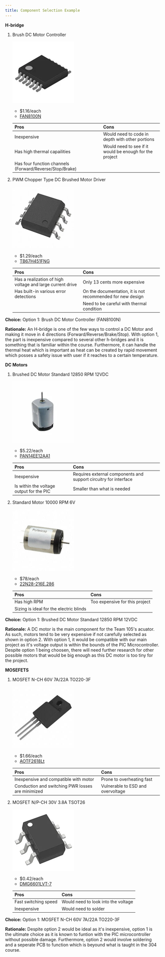 ```yaml
---
title: Component Selection Example
---
```


**H-bridge**

1. Brush DC Motor Controller

    ![](hbridge.png)

    * $1.16/each
    * [FAN8100N](https://www.digikey.com/en/products/detail/fairchild-semiconductor/FAN8100N/11558200)

    | Pros                                      | Cons                                                             |
    | ----------------------------------------- | ---------------------------------------------------------------- |
    | Inexpensive                               | Would need to code in depth with other portions                  |
    | Has high thermal capailities              | Would need to see if it would be enough for the project          |
    | Has four function channels (Forward/Reverse/Stop/Brake) |

1. PWM Chopper Type DC Brushed Motor Driver

    ![](TB67H451FNG.png)

    * $1.29/each
    * [TB67H451FNG](https://www.digikey.com/en/products/detail/toshiba-semiconductor-and-storage/TB67H451FNG-EL/11568781)

    | Pros                                                              | Cons                |
    | ----------------------------------------------------------------- | ------------------- |
    | Has a realization of high voltage and large current drive         | Only 13 cents more expensive    |
    | Has built-in various error detections                             | On the documentation, it is not recommended for new design |
    |                                                                   | Need to be careful with thermal condition |

**Choice:** Option 1: Brush DC Motor Controller (FAN8100N)

**Rationale:** An H-bridge is one of the few ways to control a DC Motor and making it move in 4 directions (Forward/Reverse/Brake/Stop). With option 1, the part is inexpensive compared to several other h-bridges and it is something that is familiar within the course. Furthermore, it can handle the thermal heat which is important as heat can be created by rapid movement which posses a safety issue with user if it reaches to a certain temperature.


**DC Motors**

1. Brushed DC Motor Standard 12850 RPM 12VDC

    ![](Motor1.png)

    * $5.22/each
    * [PAN14EE12AA1](https://www.digikey.com/en/products/detail/nmb-technologies-corporation/PAN14EE12AA1/2417070)

    | Pros                                      | Cons                                                             |
    | ----------------------------------------- | ---------------------------------------------------------------- |
    | Inexpensive                               | Requires external components and support circuitry for interface |
    | Is within the voltage output for the PIC  | Smaller than what is needed                                      |


1. Standard Motor 10000 RPM 6V

    ![](Motor2.png)

    * $78/each
    * [22N28-216E.286](https://www.digikey.com/en/products/detail/portescap/22N28-216E-286/5232871)

    | Pros                                                              | Cons                |
    | ----------------------------------------------------------------- | ------------------- |
    | Has high RPM                                      | Too expensive for this project      |
    | Sizing is ideal for the electric blinds                           |

**Choice:** Option 1: Brushed DC Motor Standard 12850 RPM 12VDC

**Rationale:** A DC motor is the main component for the Team 105's acuator. As such, motors tend to be very expensive if not carefully selected as shown in option 2. With option 1, it would be compatible with our main project as it's voltage output is within the bounds of the PIC Microcontroller. Despite option 1 being choosen, there will need further research for other possible motors that would be big enough as this DC motor is too tiny for the project.  

**MOSEFETS**

1. MOSFET N-CH 60V 7A/22A TO220-3F

    ![](mosfet1.png)

    * $1.66/each
    * [AOTF2618Lt](https://www.digikey.com/en/products/detail/alpha-omega-semiconductor-inc/AOTF2618L/3603382)

    | Pros                                      | Cons                                                             |
    | ----------------------------------------- | ---------------------------------------------------------------- |
    | Inexpensive and compatible with motor     | Prone to overheating fast |
    | Conduction and switching PWR losses are minimized                     | Vulnerable to ESD and overvoltage                                       |

1. MOSFET N/P-CH 30V 3.8A TSOT26

    ![](mosfet2.png)

    * $0.42/each
    * [DMG6601LVT-7](https://www.digikey.com/en/products/detail/diodes-incorporated/DMG6601LVT-7/3678130)

    | Pros                                                              | Cons                |
    | ----------------------------------------------------------------- | ------------------- |
    | Fast switching speed                                              | Would need to look into the voltage   |
    | Inexpensive                                                       | Would need to solder  |

**Choice:** Option 1: MOSFET N-CH 60V 7A/22A TO220-3F

**Rationale:** Despite option 2 would be ideal as it's inexpensive, option 1 is the ultimate choice as it is known to funtion with the PIC microcontroller without possible damage. Furthermore, option 2 would involve soldering and a seperate PCB to function which is beyound what is taught in the 304 course. 
